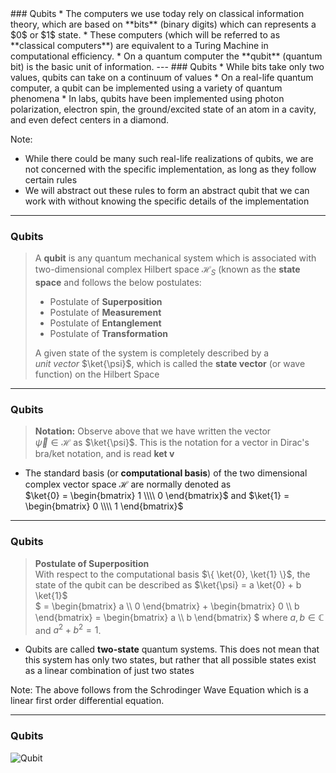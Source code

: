 <section data-markdown>
### Qubits
* The computers we use today rely on classical information theory, which are based on **bits** (binary digits) which can represents a $0$ or $1$ state.
* These computers (which will be referred to as **classical computers**) are equivalent to a Turing Machine in computational efficiency.
* On a quantum computer the **qubit** (quantum bit) is the basic unit of information.
---
### Qubits
* While bits take only two values, qubits can take on a continuum of values
* On a real-life quantum computer, a qubit can be implemented using a variety of quantum phenomena
* In labs, qubits have been implemented using photon polarization, electron spin, the ground/excited state of an atom in a cavity, and even defect centers in a diamond.

Note: 
* While there could be many such real-life realizations of qubits, we are not concerned with the specific implementation, as long as they follow certain rules
* We will abstract out these rules to form an abstract qubit that we can work with without knowing the specific details of the implementation
---
### Qubits
> A **qubit** is any quantum mechanical system which is associated with two-dimensional complex Hilbert space $\mathcal{H}_S$ (known as the **state space** and follows the below postulates:
> * Postulate of **Superposition**
> * Postulate of **Measurement**
> * Postulate of **Entanglement**
> * Postulate of **Transformation**
>
> A given state of the system is completely described by a  
> *unit vector* $\ket{\psi}$, which is called the **state vector** (or wave function) on the Hilbert Space 

---
### Qubits
> **Notation:** Observe above that we have written the vector   
> $\vec{\psi} \in \mathcal{H}$ as $\ket{\psi}$. This is the notation for a vector in Dirac's bra/ket notation, and is read **ket v**
* The standard basis (or **computational basis**) of the two dimensional complex vector space $\mathcal{H}$ are normally denoted as   
    $\ket{0} = \begin{bmatrix} 1 \\\\ 0 \end{bmatrix}$ and $\ket{1} = \begin{bmatrix} 0 \\\\ 1 \end{bmatrix}$

---
### Qubits
> **Postulate of Superposition**  
> With respect to the computational basis $\{ \ket{0}, \ket{1} \}$, the state of the qubit can be described as $\ket{\psi} = a \ket{0} + b \ket{1}$  
> $ = \begin{bmatrix} a \\\\ 0 \end{bmatrix} + \begin{bmatrix} 0 \\\\ b \end{bmatrix} = \begin{bmatrix} a \\\\ b \end{bmatrix} $ where $a, b \in \mathbb{C}$ and $a^2 + b^2 = 1$.

* Qubits are called **two-state** quantum systems. This does not mean that this system has only two states, but rather that all possible states exist as a linear combination of just two states

Note: 
The above follows from the Schrodinger Wave Equation which is a linear first order differential equation.

---
### Qubits
![Qubit](media/qubit_space.png)

</section>
